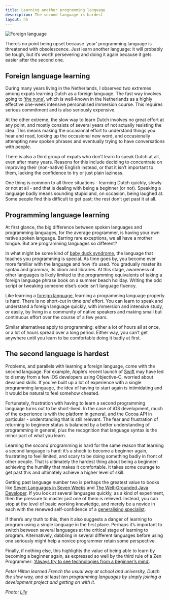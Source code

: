 ```yaml
---
title: Learning another programming language
description: The second language is hardest
layout: hh
---
```


![Foreign language](foreign-language.jpg)

There’s no point being upset because ‘your’ programming language is threatened with obsolescence. Just learn another language: it will probably be tough, but it’s worth persevering and doing it again because it gets easier after the second one.

## Foreign language learning

During many years living in the Netherlands, I observed two extremes among expats learning Dutch as a foreign language. The fast way involves going to [‘the nuns’](http://www.reginacoeli.com), which is well-known in the Netherlands as a highly effective one-week intensive personalised immersion course. This requires serious commitment and is also seriously expensive.

At the other extreme, the slow way to learn Dutch involves no great effort at any point, and mostly consists of several years of not actually resisting the idea. This means making the occasional effort to understand things you hear and read, looking up the occasional new word, and occasionally attempting new spoken phrases and eventually trying to have conversations with people.

There is also a third group of expats who don’t learn to speak Dutch at all, even after many years. Reasons for this include deciding to concentrate on improving their (non-native) English instead, or that it isn’t important to them, lacking the confidence to try or just plain laziness.

One thing is common to all three situations - learning Dutch quickly, slowly or not at all - and that is dealing with being a beginner (or not). Speaking a language badly means sounding stupid and, on occasion, being laughed at. Some people find this difficult to get past; the rest don’t get past it at all.

## Programming language learning

At first glance, the big difference between spoken languages and programming languages, for the average programmer, is having your own native spoken language. Barring rare exceptions, we all have a mother tongue. But are programming languages so different?

In what might be some kind of [baby duck syndrome](http://en.wikipedia.org/wiki/Imprinting_(psychology)#Baby_duck_syndrome), the language that teaches you programming is special. As time goes by, you become ever more familiar with the language and how it’s used. You gradually master its syntax and grammar, its idiom and libraries. At this stage, awareness of other languages is likely limited to the programming equivalents of taking a foreign language phrase book on a summer beach holiday. Writing the odd script or tweaking someone else’s code isn’t language fluency.

Like learning a [foreign language](http://en.wikipedia.org/wiki/Foreign_language), learning a programming language properly is hard. There is no short-cut in time _and_ effort. You can learn to speak and understand a foreign language quickly, with immersion and intensive study, _or_ easily, by living in a community of native speakers and making small but continuous effort over the course of a few years.

Similar alternatives apply to programming: either a lot of hours all at once, or a lot of hours spread over a long period. Either way, you can’t get anywhere until you learn to be comfortable doing it badly at first.

## The second language is hardest

Problems, and parallels with learning a foreign language, come with the second language. For example, Apple’s recent launch of [Swift](http://en.wikipedia.org/wiki/Swift_(programming_language)) may have led to dismay from a few iOS developers using Objective-C, worried about devalued skills. If you’ve built up a lot of experience with a single programming language, the idea of having to start again is intimidating and it would be natural to feel somehow cheated.

Fortunately, frustration with having to learn a second programming language turns out to be short-lived. In the case of iOS development, much of the experience is with the platform in general, and the Cocoa API in particular - understanding that is still relevant. The fear and frustration of returning to beginner status is balanced by a better understanding of programming in general, plus the recognition that language syntax is the minor part of what you learn.

Learning the _second_  programming is hard for the same reason that learning a second language is hard: it’s a shock to become a beginner again, frustrating to feel limited, and scary to be doing something badly in front of other people. That is ultimately the hardest thing about being a beginner: achieving the humility that makes it comfortable. It takes some courage to get past this and ultimately achieve a higher level of skill.

Getting past language number two is perhaps the greatest value to books like [Seven Languages in Seven Weeks](http://pragprog.com/book/btlang/seven-languages-in-seven-weeks) and [The Well-Grounded Java Developer](http://www.manning.com/evans/). If you look at several languages quickly, as a kind of experiment, then the pressure to master just one of them is relieved. Instead, you can stop at the level of basic working knowledge, and merely be a novice in each with the renewed self-confidence of a [generalising specialist](http://www.agilemodeling.com/essays/generalizingSpecialists.htm).

If there’s any truth to this, then it also suggests a danger of learning to program using a single language in the first place. Perhaps it’s important to switch between several languages at the critical stage of learning to program. Alternatively, dabbling in several different languages before using one seriously might help a novice programmer retain some perspective.

Finally, if nothing else, this highlights the value of being able to learn by becoming a beginner again, as expressed so well by the third rule of a Zen Programmer: 
[‘Always try to see technologies from a beginner’s mind’](http://www.zenprogrammer.org/en/the10rulesofazenprogrammer.html#beginners-mind).

_Peter Hilton learned French the usual way at school and university, Dutch the slow way, and at least ten programming languages by simply joining a development project and getting on with it._

_Photo: [Lily](https://www.flickr.com/photos/lilivanili/4581105812)_
